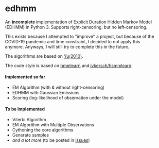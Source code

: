 # edhmm
An **incomplete** implementation of Explicit Duration Hidden Markov Model (EDHMM) in Python 3. Supports right-censoring, but no left-censoring.

This exists because I attempted to "improve" a project, but because of the COVID-19 pandemic and time constraint, I decided to not apply this anymore. Anyways, I will still try to complete this in the future.

The algorithms are based on [Yu(2010)](https://www.sciencedirect.com/science/article/pii/S0004370209001416).

The code style is based on [hmmlearn](https://github.com/hmmlearn/hmmlearn) and [jvkersch/hsmmlearn](https://github.com/jvkersch/hsmmlearn).

#### Implemented so far
- EM Algorithm (with & without right-censoring) 
- EDHMM with Gaussian Emissions
- Scoring (log-likelihood of observation under the model)

#### To be Implemented
- Viterbi Algorithm
- EM Algorithm with Multiple Observations
- Cythoning the core algorithms
- Generate samples
- *and a lot more* (to be posted in [issues](https://github.com/poypoyan/edhmm/issues))
